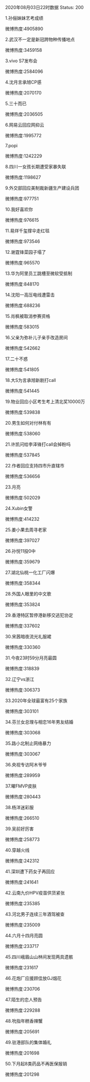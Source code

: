 2020年08月03日22时数据
Status: 200

1.孙俪妹妹艺考成绩

微博热度:4905890

2.武汉不一定是新冠跨物种传播地点

微博热度:3459158

3.vivo S7发布会

微博热度:2584096

4.沈月言承旭CP感

微博热度:2070170

5.三十而已

微博热度:2036505

6.网易云回应网抑云

微博热度:1995772

7.popi

微博热度:1242229

8.四川一女孩长期遭受家暴失联

微博热度:1198627

9.外交部回应美制裁新疆生产建设兵团

微博热度:977751

10.我好喜欢你

微博热度:976615

11.易烊千玺撑伞走红毯

微博热度:973546

12.谢霆锋菜园子塌了

微博热度:965570

13.华为阿里员工跳槽至微软受抵制

微博热度:848170

14.沈阳一高压电线遭雷击

微博热度:688236

15.肖枫被取消参赛资格

微博热度:583015

16.父亲为弥补儿子亲手改造房间

微博热度:542662

17.二十不惑

微博热度:541805

18.大S为言承旭新剧打call

微博热度:541445

19.物业回应小区考生考上清北奖10000万

微博热度:539838

20.男生如何对付林有有

微博热度:538060

21.许凯问给李泽锋打call会掉粉吗

微博热度:537845

22.作者回应支持四市升直辖市

微博热度:536656

23.月亮

微博热度:502029

24.Xubin女警

微博热度:414232

25.姜小果去周寻老家

微博热度:397027

26.孙悦11投0中

微博热度:359679

27.湖北仙桃一化工厂闪爆

微博热度:358344

28.外国人眼里的中文歌

微博热度:353824

29.香港特区暂停港新移交逃犯协定

微博热度:337602

30.宋茜暗夜流光礼服裙

微博热度:330360

31.今夜23时59分月亮最圆

微博热度:318839

32.辽宁vs浙江

微博热度:306373

33.2020年全球最富有25个家族

微博热度:303101

34.芬兰女总理与相恋16年男友结婚

微博热度:303068

35.路小北制止网络暴力

微博热度:303067

36.央视专访阿木爷爷

微博热度:289959

37.曜FMVP皮肤

微博热度:280443

38.杨洋迷彩服

微博热度:266510

39.吴前好厉害

微博热度:258773

40.穿越火线

微博热度:242312

41.深圳遭下药女子再回应

微博热度:241641

42.云南九价HPV疫苗供货紧张

微博热度:235385

43.河北男子连续三年酒驾被查

微博热度:235009

44.六月十四月亮圆

微博热度:233717

45.四川峨眉山山林间发现两具遗骸

微博热度:231617

46.花炮厂应援顾佳放GJ烟花

微博热度:230706

47.陌生的恋人预告

微博热度:229288

48.吮指年糕香辣蟹

微博热度:205691

49.驻港部队的集体婚礼

微博热度:201698

50.下月起8类药品不再医保报销

微博热度:201298

